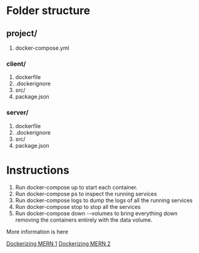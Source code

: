 # Folder structure
## project/
1. docker-compose.yml
### client/
1. dockerfile
2. .dockerignore
3. src/
4. package.json
### server/
1. dockerfile
2. .dockerignore
3. src/
4. package.json

# Instructions
1. Run docker-compose up to start each container.
2. Run docker-compose ps to inspect the running services
3. Run docker-compose logs to dump the logs of all the running services
4. Run docker-compose stop to stop all the services
5. Run docker-compose down --volumes to bring everything down removing the containers entirely with the data volume.

More information is here

[Dockerizing MERN 1](https://medium.com/mozilla-club-bbsr/dockerizing-a-mern-stack-web-application-ebf78babf136)
[Dockerizing MERN 2](https://simplernerd.com/docker-mern-development/)